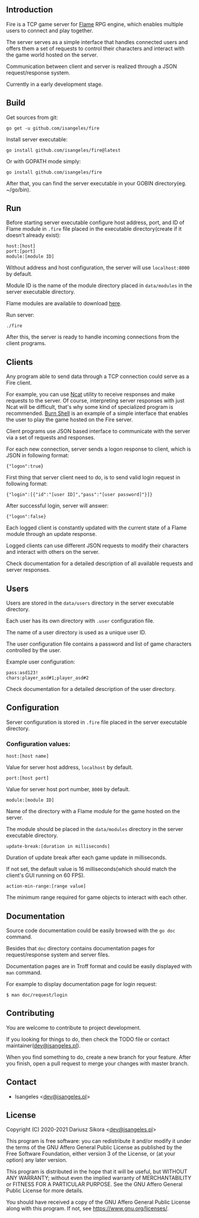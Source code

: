 ## Introduction
Fire is a TCP game server for [Flame](https://github.com/Isangeles/flame) RPG engine, which enables multiple users
to connect and play together.

The server serves as a simple interface that handles connected users and offers them a set of requests to control
their characters and interact with the game world hosted on the server.

Communication between client and server is realized through a JSON request/response system.

Currently in a early development stage.
## Build
Get sources from git:
```
go get -u github.com/isangeles/fire
```
Install server executable:
```
go install github.com/isangeles/fire@latest
```
Or with GOPATH mode simply:
```
go install github.com/isangeles/fire
```
After that, you can find the server executable in your GOBIN directory(eg. ~/go/bin).
## Run
Before starting server executable configure host address, port, and ID of Flame module in `.fire` file placed in the executable directory(create if it doesn't already exist):
```
host:[host]
port:[port]
module:[module ID]
```
Without address and host configuration, the server will use `localhost:8000` by default.

Module ID is the name of the module directory placed in `data/modules` in the server executable directory.

Flame modules are available to download [here](http://flame.isangeles.pl/mods).

Run server:
```
./fire
```
After this, the server is ready to handle incoming connections from the client programs.
## Clients
Any program able to send data through a TCP connection could serve as a Fire client.

For example, you can use [Ncat](https://nmap.org/ncat) utility to receive responses and make requests to the server.
Of course, interpreting server responses with just Ncat will be difficult, that's why some kind of specialized program is recommended.
[Burn Shell](https://github.com/isangeles/burnsh) is an example of a simple interface that enables the user to play the game hosted on the Fire server.

Client programs use JSON based interface to communicate with the server via a set of requests and responses.

For each new connection, server sends a logon response to client, which is JSON in following format:
```
{"logon":true}
```
First thing that server client need to do, is to send valid login request in following format:
```
{"login":[{"id":"[user ID]","pass":"[user password]"}]}
```
After successful login, server will answer:
```
{"logon":false}
```
Each logged client is constantly updated with the current state of a Flame module through an update response.

Logged clients can use different JSON requests to modify their characters and interact with others on the server.

Check documentation for a detailed description of all available requests and server responses.
## Users
Users are stored in the `data/users` directory in the server executable directory.

Each user has its own directory with `.user` configuration file.

The name of a user directory is used as a unique user ID.

The user configuration file contains a password and list of game characters controlled by the user.

Example user configuration:
```
pass:asd123!
chars:player_asd#1;player_asd#2
```
Check documentation for a detailed description of the user directory.
## Configuration
Server configuration is stored in `.fire` file placed in the server executable directory.
### Configuration values:
```
host:[host name]
```
Value for server host address, `localhost` by default.
```
port:[host port]
```
Value for server host port number, `8000` by default.
```
module:[module ID]
```
Name of the directory with a Flame module for the game hosted on the server.

The module should be placed in the `data/modules` directory in the server executable directory.
```
update-break:[duration in milliseconds]
```
Duration of update break after each game update in milliseconds.

If not set, the default value is 16 milliseconds(which should match the client's GUI running on 60 FPS).
```
action-min-range:[range value]
```
The minimum range required for game objects to interact with each other.
## Documentation
Source code documentation could be easily browsed with the `go doc` command.

Besides that `doc` directory contains documentation pages for request/response system and server files.

Documentation pages are in Troff format and could be easily displayed with `man` command.

For example to display documentation page for login request:
```
$ man doc/request/login
```
## Contributing
You are welcome to contribute to project development.

If you looking for things to do, then check the TODO file or contact maintainer(dev@isangeles.pl).

When you find something to do, create a new branch for your feature.
After you finish, open a pull request to merge your changes with master branch.
## Contact
* Isangeles <<dev@isangeles.pl>>
## License
Copyright (C) 2020-2021 Dariusz Sikora <<dev@isangeles.pl>>

This program is free software: you can redistribute it and/or modify
it under the terms of the GNU Affero General Public License as published by
the Free Software Foundation, either version 3 of the License, or
(at your option) any later version.

This program is distributed in the hope that it will be useful,
but WITHOUT ANY WARRANTY; without even the implied warranty of
MERCHANTABILITY or FITNESS FOR A PARTICULAR PURPOSE.  See the
GNU Affero General Public License for more details.

You should have received a copy of the GNU Affero General Public License
along with this program.  If not, see <https://www.gnu.org/licenses/>.
